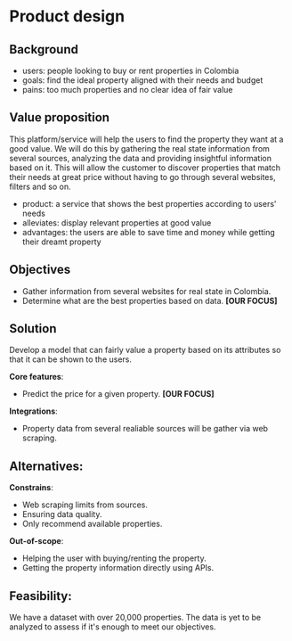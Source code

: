 # **Product design**

## **Background**

- users: people looking to buy or rent properties in Colombia
- goals: find the ideal property aligned with their needs and budget
- pains: too much properties and no clear idea of fair value

## **Value proposition**

This platform/service will help the users to find the property they want at a good value. We will do this by gathering the real state information from several sources, analyzing the data and providing insightful information based on it. This will allow the customer to discover properties that match their needs at great price without having to go through several websites, filters and so on.

- product: a service that shows the best properties according to users' needs
- alleviates: display relevant properties at good value
- advantages: the users are able to save time and money while getting their dreamt property

## **Objectives**

- Gather information from several websites for real state in Colombia.
- Determine what are the best properties based on data. **[OUR FOCUS]**

## **Solution**

Develop a model that can fairly value a property based on its attributes so that it can be shown to the users.

**Core features**:
- Predict the price for a given property. **[OUR FOCUS]**

**Integrations**:
- Property data from several realiable sources will be gather via web scraping.

**Alternatives**:
- 

**Constrains**:
- Web scraping limits from sources.
- Ensuring data quality.
- Only recommend available properties.

**Out-of-scope**:
- Helping the user with buying/renting the property.
- Getting the property information directly using APIs.

## **Feasibility**:
We have a dataset with over 20,000 properties. The data is yet to be analyzed to assess if it's enough to meet our objectives.
